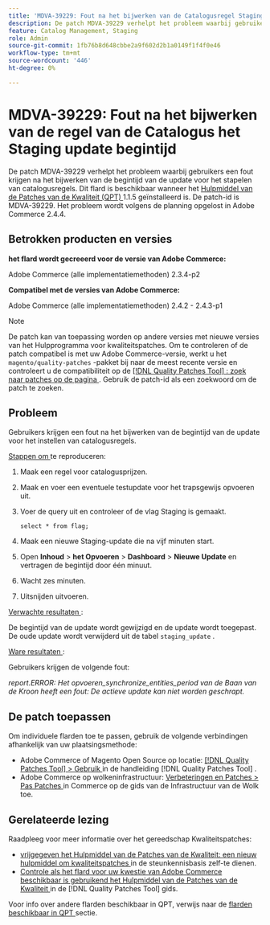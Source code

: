 ```yaml
---
title: 'MDVA-39229: Fout na het bijwerken van de Catalogusregel Staging update start time'
description: De patch MDVA-39229 verhelpt het probleem waarbij gebruikers een fout krijgen na het bijwerken van de begintijd van de update voor het stapelen van catalogusregels. Deze patch is beschikbaar wanneer [Quality Patches Tool (QPT)] (https://experienceleague.adobe.com/en/docs/commerce-knowledge-base/kb/announcements/commerce-announcements/magento-quality-patches-released-new-tool-to-self-serve-quality-patches) 1.1.5 is geïnstalleerd. De patch-id is MDVA-39229. Het probleem wordt volgens de planning opgelost in Adobe Commerce 2.4.4.
feature: Catalog Management, Staging
role: Admin
source-git-commit: 1fb76b8d648cbbe2a9f602d2b1a0149f1f4f0e46
workflow-type: tm+mt
source-wordcount: '446'
ht-degree: 0%

---
```


# MDVA-39229: Fout na het bijwerken van de regel van de Catalogus het Staging update begintijd

De patch MDVA-39229 verhelpt het probleem waarbij gebruikers een fout krijgen na het bijwerken van de begintijd van de update voor het stapelen van catalogusregels. Dit flard is beschikbaar wanneer het [ Hulpmiddel van de Patches van de Kwaliteit (QPT) ](https://experienceleague.adobe.com/en/docs/commerce-knowledge-base/kb/announcements/commerce-announcements/magento-quality-patches-released-new-tool-to-self-serve-quality-patches) 1.1.5 geïnstalleerd is. De patch-id is MDVA-39229. Het probleem wordt volgens de planning opgelost in Adobe Commerce 2.4.4.

## Betrokken producten en versies

**het flard wordt gecreeerd voor de versie van Adobe Commerce:**

Adobe Commerce (alle implementatiemethoden) 2.3.4-p2

**Compatibel met de versies van Adobe Commerce:**

Adobe Commerce (alle implementatiemethoden) 2.4.2 - 2.4.3-p1

>[!NOTE]
>
>De patch kan van toepassing worden op andere versies met nieuwe versies van het Hulpprogramma voor kwaliteitspatches. Om te controleren of de patch compatibel is met uw Adobe Commerce-versie, werkt u het `magento/quality-patches` -pakket bij naar de meest recente versie en controleert u de compatibiliteit op de [[!DNL Quality Patches Tool] : zoek naar patches op de pagina ](https://experienceleague.adobe.com/en/docs/commerce-knowledge-base/kb/announcements/commerce-announcements/magento-quality-patches-released-new-tool-to-self-serve-quality-patches) . Gebruik de patch-id als een zoekwoord om de patch te zoeken.

## Probleem

Gebruikers krijgen een fout na het bijwerken van de begintijd van de update voor het instellen van catalogusregels.

<u> Stappen om </u> te reproduceren:

1. Maak een regel voor catalogusprijzen.
1. Maak en voer een eventuele testupdate voor het trapsgewijs opvoeren uit.
1. Voer de query uit en controleer of de vlag Staging is gemaakt.


   `select * from flag;`


1. Maak een nieuwe Staging-update die na vijf minuten start.
1. Open **Inhoud** > **het Opvoeren** > **Dashboard** > **Nieuwe Update** en vertragen de begintijd door één minuut.
1. Wacht zes minuten.
1. Uitsnijden uitvoeren.

<u> Verwachte resultaten </u>:

De begintijd van de update wordt gewijzigd en de update wordt toegepast. De oude update wordt verwijderd uit de tabel `staging_update` .

<u> Ware resultaten </u>:

Gebruikers krijgen de volgende fout:

*report.ERROR: Het opvoeren_synchronize_entities_period van de Baan van de Kroon heeft een fout: De actieve update kan niet worden geschrapt.*

## De patch toepassen

Om individuele flarden toe te passen, gebruik de volgende verbindingen afhankelijk van uw plaatsingsmethode:

* Adobe Commerce of Magento Open Source op locatie: [[!DNL Quality Patches Tool]  > Gebruik ](/help/tools/quality-patches-tool/usage.md) in de handleiding [!DNL Quality Patches Tool] .
* Adobe Commerce op wolkeninfrastructuur: [ Verbeteringen en Patches > Pas Patches ](https://experienceleague.adobe.com/docs/commerce-cloud-service/user-guide/develop/upgrade/apply-patches.html) in Commerce op de gids van de Infrastructuur van de Wolk toe.

## Gerelateerde lezing

Raadpleeg voor meer informatie over het gereedschap Kwaliteitspatches:

* [ vrijgegeven het Hulpmiddel van de Patches van de Kwaliteit: een nieuw hulpmiddel om kwaliteitspatches ](https://experienceleague.adobe.com/en/docs/commerce-knowledge-base/kb/announcements/commerce-announcements/magento-quality-patches-released-new-tool-to-self-serve-quality-patches) in de steunkennisbasis zelf-te dienen.
* [ Controle als het flard voor uw kwestie van Adobe Commerce beschikbaar is gebruikend het Hulpmiddel van de Patches van de Kwaliteit ](/help/tools/quality-patches-tool/patches-available-in-qpt/check-patch-for-magento-issue-with-magento-quality-patches.md) in de [!DNL Quality Patches Tool] gids.

Voor info over andere flarden beschikbaar in QPT, verwijs naar de [ flarden beschikbaar in QPT ](https://experienceleague.adobe.com/tools/commerce-quality-patches/index.html) sectie.
